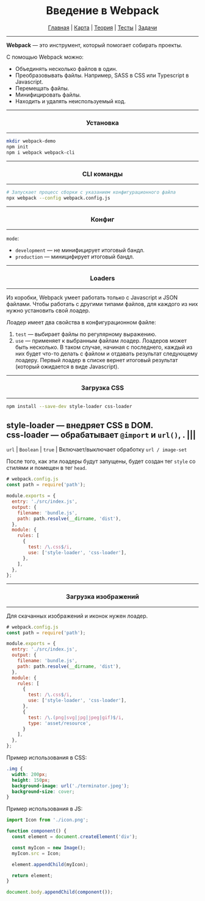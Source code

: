 <div align="center">

# Введение в Webpack

[Главная](https://github.com/dollaween/junior-roadmap/)
|
[Карта](/roadmap/README.md)
|
[Теория](/theory/README.md)
|
[Тесты](/tests/README.md)
|
[Задачи](/tasks/README.md)

</div>

---

**Webpack** — это инструмент, который помогает собирать проекты.

С помощью Webpack можно:
- Объединять несколько файлов в один.
- Преобразовывать файлы. Например, SASS в CSS или Typescript в Javascript.
- Перемещать файлы.
- Минифицировать файлы.
- Находить и удалять неиспользуемый код.

---

<div align="center">

### Установка

</div>

---

```bash
mkdir webpack-demo
npm init
npm i webpack webpack-cli
```

---

<div align="center">

### CLI команды

</div>

---

```bash
# Запускает процесс сборки с указанием конфигурационного файла
npx webpack --config webpack.config.js
```

---

<div align="center">

### Конфиг

</div>

---

`mode`:
- `development` — не минифицирует итоговый бандл.
- `production` — миницифирует итоговый бандл.

---

<div align="center">

### Loaders

</div>

---

Из коробки, Webpack умеет работать только с Javascript и JSON файлами. Чтобы работать с другими типами файлов, для каждого из них нужно установить свой лоадер.

Лоадер имеет два свойства в конфигурационном файле:
1. `test` — выбирает файлы по регулярному выражению.
2. `use` — применяет к выбранным файлам лоадер. Лоадеров может быть несколько. В таком случае, начиная с последнего, каждый из них будет что-то делать с файлом и отдавать результат следующему лоадеру. Первый лоадер в списке вернет итоговый результат (который ожидается в виде Javascript).

---

<div align="center">

### Загрузка CSS

</div>

---

```bash
npm install --save-dev style-loader css-loader
```

**style-loader** — внедряет CSS в DOM.  
**css-loader** — обрабатывает `@import` и `url()`, .
|||
---
`url` | `Boolean` | `true` | Включает/выключает обработку `url / image-set`

После того, как эти лоадеры будут запущены, будет создан тег `style` со стилями и помещен в тег `head`.

```js
# webpack.config.js
const path = require('path');

module.exports = {
  entry: './src/index.js',
  output: {
    filename: 'bundle.js',
    path: path.resolve(__dirname, 'dist'),
  },
  module: {
    rules: [
      {
        test: /\.css$/i,
        use: ['style-loader', 'css-loader'],
      },
    ],
  },
};
```

---

<div align="center">

### Загрузка изображений

</div>

---

Для скачанных изображений и иконок нужен лоадер.

```js
# webpack.config.js
const path = require('path');

module.exports = {
  entry: './src/index.js',
  output: {
    filename: 'bundle.js',
    path: path.resolve(__dirname, 'dist'),
  },
  module: {
    rules: [
      {
        test: /\.css$/i,
        use: ['style-loader', 'css-loader'],
      },
      {
        test: /\.(png|svg|jpg|jpeg|gif)$/i,
        type: 'asset/resource',
      }
    ],
  },
};
```

Пример использования в CSS:
```css
.img {
  width: 200px;
  height: 150px;
  background-image: url('./terminator.jpeg');
  background-size: cover;
}
```

Пример использования в JS:
```js
import Icon from './icon.png';

function component() {
  const element = document.createElement('div');

  const myIcon = new Image();
  myIcon.src = Icon;

  element.appendChild(myIcon);

  return element;
}

document.body.appendChild(component());
```


